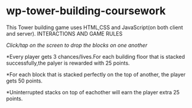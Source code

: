 # wp-tower-building-coursework


This Tower building game uses HTML,CSS and JavaScript(on both client and server).
INTERACTIONS AND GAME RULES

*Click/tap on the screen to drop the blocks on one another*

*Every player gets 3 chances/lives.For each building floor that is stacked successfully,the palyer is rewarded with 25 points.

*For each block that is stacked perfectly on the top of another, the player gets 50 points.

*Uninterrupted stacks on top of eachother will earn the player extra 25 points.



